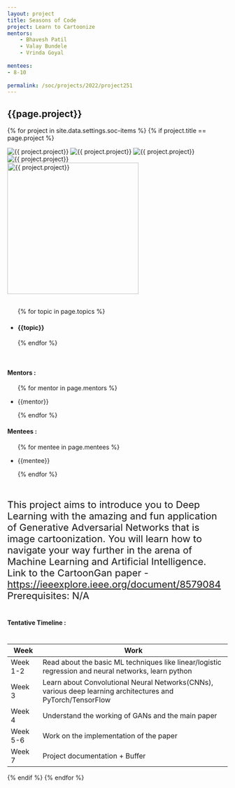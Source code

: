 ```yaml
---
layout: project
title: Seasons of Code
project: Learn to Cartoonize
mentors:
    - Bhavesh Patil
    - Valay Bundele
    - Vrinda Goyal   
    
mentees:
- 8-10 
    
permalink: /soc/projects/2022/project251
---
```


<h2 class="display1 m-3 p-3 text-center project-title">{{page.project}}</h2>

{% for project in site.data.settings.soc-items %}
{% if project.title == page.project %}

<div class ="img-soc d-block"> 
    <img src="{{ site.baseurl }}/{{ project.image }}" alt="{{ project.project}}" class="image-1">
    <img src="{{ site.baseurl }}/{{ project.image }}" alt="{{ project.project}}" class="image-2">
    <img src="{{ site.baseurl }}/{{ project.image }}" alt="{{ project.project}}" class="image-3">
    <img src="{{ site.baseurl }}/{{ project.image }}" alt="{{ project.project}}" class="image-4">
</div>
<div class = "mobile-img-soc">
  <img src="{{ site.baseurl }}/{{ project.image }}"  width = "300" height="300" alt="{{ project.project}}" class="border rounded">
  </div>
<div >
    <br>
    <ul>
        {% for topic in page.topics %}
        <li><h4 class="text-primary text-center topics">{{topic}}</h4></li>
        {% endfor %}
    </ul>
    <br>
    <h4 class="display3  ">Mentors :</h4> 
    <ul>
        {% for mentor in page.mentors %}
        <li><p class="lead">{{mentor}}</p></li>
        {% endfor %}
    </ul>
    <h4 class="display3  ">Mentees :</h4> 
    <ul>
        {% for mentee in page.mentees %}
        <li><p class="lead">{{mentee}}</p></li>
        {% endfor %}
    </ul>
</div>
<div class = "project-desc">
    <p class="display3" style = "font-size:22px;" >
        <br>
        This project aims to introduce you to Deep Learning with the amazing and fun application of Generative Adversarial Networks that is image cartoonization. You will learn how to navigate your way further in the arena of Machine Learning and Artificial Intelligence.
        <br>
        Link to the CartoonGan paper - <a href='https://ieeexplore.ieee.org/document/8579084'>https://ieeexplore.ieee.org/document/8579084</a> 
<br>
Prerequisites:
N/A
</p>
</div>
<div class = "d-flex flex-wrap">
<div>
    <h4 class="display3" style="margin:40px 0px 40px 0px;">Tentative Timeline :</h4>
    <table class="table table-striped w-100">
    <thead>
        <tr>
        <th>Week</th>
        <th>Work</th>
        </tr>
    </thead>
    <tbody>
    <tr>
      <td>Week 1-2</td>
      <td>Read about the basic ML techniques like linear/logistic regression and neural networks, learn python</td>     
    </tr>
    <tr>
      <td>Week 3</td>
      <td>Learn about Convolutional Neural Networks(CNNs), various deep learning architectures and PyTorch/TensorFlow</td>
    </tr>
    <tr>
      <td>Week 4</td>
      <td>Understand the working of GANs and the main paper</td>
    </tr>
    <tr>
      <td>Week 5-6</td>
      <td>Work on the implementation of the paper</td>
    </tr>
    <tr>
      <td>Week 7</td>
      <td>Project documentation + Buffer</td>
    </tr>
    </tbody>
    </table>
</div>

</div>
{% endif %}
{% endfor %}
